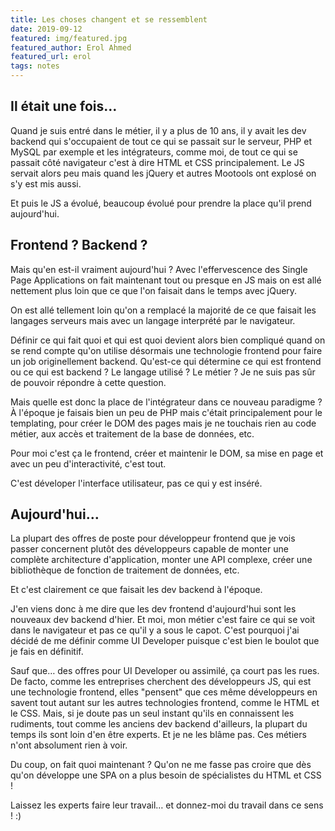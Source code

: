 ```yaml
---
title: Les choses changent et se ressemblent
date: 2019-09-12
featured: img/featured.jpg
featured_author: Erol Ahmed
featured_url: erol
tags: notes
---
```


## Il était une fois…

Quand je suis entré dans le métier, il y a plus de 10 ans, il y avait les dev backend qui s'occupaient de tout ce qui se passait sur le serveur, PHP et MySQL par exemple et les intégrateurs, comme moi, de tout ce qui se passait côté navigateur c'est à dire HTML et CSS principalement. Le JS servait alors peu mais quand les jQuery et autres Mootools ont explosé on s'y est mis aussi.

<!-- excerpt -->

Et puis le JS a évolué, beaucoup évolué pour prendre la place qu'il prend aujourd'hui.

## Frontend ? Backend ?

Mais qu'en est-il vraiment aujourd'hui ? Avec l'effervescence des Single Page Applications on fait maintenant tout ou presque en JS mais on est allé nettement plus loin que ce que l'on faisait dans le temps avec jQuery.

On est allé tellement loin qu'on a remplacé la majorité de ce que faisait les langages serveurs mais avec un langage interprété par le navigateur.

Définir ce qui fait quoi et qui est quoi devient alors bien compliqué quand on se rend compte qu'on utilise désormais une technologie frontend pour faire un job originellement backend. Qu'est-ce qui détermine ce qui est frontend ou ce qui est backend ? Le langage utilisé ? Le métier ? Je ne suis pas sûr de pouvoir répondre à cette question.

Mais quelle est donc la place de l'intégrateur dans ce nouveau paradigme ? À l'époque je faisais bien un peu de PHP mais c'était principalement pour le templating, pour créer le DOM des pages mais je ne touchais rien au code métier, aux accès et traitement de la base de données, etc.

Pour moi c'est ça le frontend, créer et maintenir le DOM, sa mise en page et avec un peu d'interactivité, c'est tout.

C'est déveloper l'interface utilisateur, pas ce qui y est inséré.

## Aujourd'hui…

La plupart des offres de poste pour développeur frontend que je vois passer concernent plutôt des développeurs capable de monter une complète architecture d'application, monter une API complexe, créer une bibliothèque de fonction de traitement de données, etc.

Et c'est clairement ce que faisait les dev backend à l'époque.

J'en viens donc à me dire que les dev frontend d'aujourd'hui sont les nouveaux dev backend d'hier. Et moi, mon métier c'est faire ce qui se voit dans le navigateur et pas ce qu'il y a sous le capot. C'est pourquoi j'ai décidé de me définir comme UI Developer puisque c'est bien le boulot que je fais en définitif.

Sauf que… des offres pour UI Developer ou assimilé, ça court pas les rues. De facto, comme les entreprises cherchent des développeurs JS, qui est une technologie frontend, elles "pensent" que ces même développeurs en savent tout autant sur les autres technologies frontend, comme le HTML et le CSS. Mais, si je doute pas un seul instant qu'ils en connaissent les rudiments, tout comme les anciens dev backend d'ailleurs, la plupart du temps ils sont loin d'en être experts. Et je ne les blâme pas. Ces métiers n'ont absolument rien à voir.

Du coup, on fait quoi maintenant ? Qu'on ne me fasse pas croire que dès qu'on développe une SPA on a plus besoin de spécialistes du HTML et CSS !

Laissez les experts faire leur travail… et donnez-moi du travail dans ce sens ! :)
